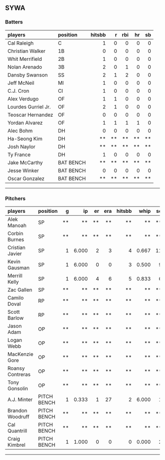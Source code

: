 ## SYWA

### Batters

 
|players             |position  | hitsbb|  r| rbi| hr| sb| 
|:-------------------|:---------|------:|--:|---:|--:|--:| 
|Cal Raleigh         |C         |      1|  0|   0|  0|  0| 
|Christian Walker    |1B        |      0|  0|   0|  0|  0| 
|Whit Merrifield     |2B        |      1|  0|   0|  0|  0| 
|Nolan Arenado       |3B        |      2|  0|   1|  0|  0| 
|Dansby Swanson      |SS        |      2|  1|   2|  0|  0| 
|Jeff McNeil         |MI        |      1|  0|   0|  0|  0| 
|C.J. Cron           |CI        |      1|  0|   0|  0|  0| 
|Alex Verdugo        |OF        |      1|  1|   0|  0|  0| 
|Lourdes Gurriel Jr. |OF        |      2|  1|   0|  0|  0| 
|Teoscar Hernandez   |OF        |      0|  0|   0|  0|  0| 
|Yordan Alvarez      |OF        |      1|  1|   1|  1|  0| 
|Alec Bohm           |DH        |      0|  0|   0|  0|  0| 
|Ha-Seong Kim        |DH        |     **| **|  **| **| **| 
|Josh Naylor         |DH        |     **| **|  **| **| **| 
|Ty France           |DH        |      1|  0|   0|  0|  0| 
|Jake McCarthy       |BAT BENCH |     **| **|  **| **| **| 
|Jesse Winker        |BAT BENCH |      0|  0|   0|  0|  0| 
|Oscar Gonzalez      |BAT BENCH |     **| **|  **| **| **| 


* * *

### Pitchers

 
|players          |position    |  g|    ip| er| era| hitsbb|  whip| so|  w| sv| 
|:----------------|:-----------|--:|-----:|--:|---:|------:|-----:|--:|--:|--:| 
|Alek Manoah      |SP          | **|    **| **|  **|     **|    **| **| **| **| 
|Corbin Burnes    |SP          | **|    **| **|  **|     **|    **| **| **| **| 
|Cristian Javier  |SP          |  1| 6.000|  2|   3|      4| 0.667| 11|  1|  0| 
|Kevin Gausman    |SP          |  1| 6.000|  0|   0|      3| 0.500|  9|  0|  0| 
|Merrill Kelly    |SP          |  1| 6.000|  4|   6|      5| 0.833|  6|  0|  0| 
|Zac Gallen       |SP          | **|    **| **|  **|     **|    **| **| **| **| 
|Camilo Doval     |RP          | **|    **| **|  **|     **|    **| **| **| **| 
|Scott Barlow     |RP          | **|    **| **|  **|     **|    **| **| **| **| 
|Jason Adam       |OP          | **|    **| **|  **|     **|    **| **| **| **| 
|Logan Webb       |OP          | **|    **| **|  **|     **|    **| **| **| **| 
|MacKenzie Gore   |OP          | **|    **| **|  **|     **|    **| **| **| **| 
|Roansy Contreras |OP          | **|    **| **|  **|     **|    **| **| **| **| 
|Tony Gonsolin    |OP          | **|    **| **|  **|     **|    **| **| **| **| 
|A.J. Minter      |PITCH BENCH |  1| 0.333|  1|  27|      2| 6.000|  1|  0|  0| 
|Brandon Woodruff |PITCH BENCH | **|    **| **|  **|     **|    **| **| **| **| 
|Cal Quantrill    |PITCH BENCH | **|    **| **|  **|     **|    **| **| **| **| 
|Craig Kimbrel    |PITCH BENCH |  1| 1.000|  0|   0|      0| 0.000|  2|  1|  0| 


* * *


